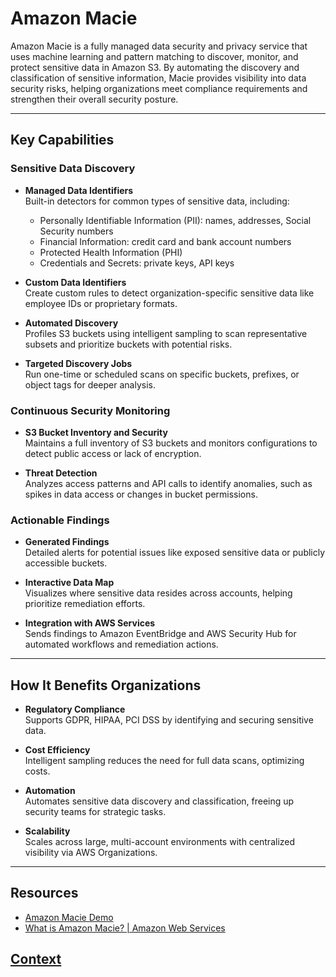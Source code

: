 # Amazon Macie

Amazon Macie is a fully managed data security and privacy service that uses machine learning and pattern matching to discover, monitor, and protect sensitive data in Amazon S3. By automating the discovery and classification of sensitive information, Macie provides visibility into data security risks, helping organizations meet compliance requirements and strengthen their overall security posture.

---

## Key Capabilities

### Sensitive Data Discovery

- **Managed Data Identifiers**  
  Built-in detectors for common types of sensitive data, including:
  - Personally Identifiable Information (PII): names, addresses, Social Security numbers
  - Financial Information: credit card and bank account numbers
  - Protected Health Information (PHI)
  - Credentials and Secrets: private keys, API keys

- **Custom Data Identifiers**  
  Create custom rules to detect organization-specific sensitive data like employee IDs or proprietary formats.

- **Automated Discovery**  
  Profiles S3 buckets using intelligent sampling to scan representative subsets and prioritize buckets with potential risks.

- **Targeted Discovery Jobs**  
  Run one-time or scheduled scans on specific buckets, prefixes, or object tags for deeper analysis.

### Continuous Security Monitoring

- **S3 Bucket Inventory and Security**  
  Maintains a full inventory of S3 buckets and monitors configurations to detect public access or lack of encryption.

- **Threat Detection**  
  Analyzes access patterns and API calls to identify anomalies, such as spikes in data access or changes in bucket permissions.

### Actionable Findings

- **Generated Findings**  
  Detailed alerts for potential issues like exposed sensitive data or publicly accessible buckets.

- **Interactive Data Map**  
  Visualizes where sensitive data resides across accounts, helping prioritize remediation efforts.

- **Integration with AWS Services**  
  Sends findings to Amazon EventBridge and AWS Security Hub for automated workflows and remediation actions.

---

## How It Benefits Organizations

- **Regulatory Compliance**  
  Supports GDPR, HIPAA, PCI DSS by identifying and securing sensitive data.

- **Cost Efficiency**  
  Intelligent sampling reduces the need for full data scans, optimizing costs.

- **Automation**  
  Automates sensitive data discovery and classification, freeing up security teams for strategic tasks.

- **Scalability**  
  Scales across large, multi-account environments with centralized visibility via AWS Organizations.

---

## Resources

- [Amazon Macie Demo](https://www.youtube.com/watch?v=SPrGPLoOhkY)  
- [What is Amazon Macie? | Amazon Web Services](https://www.youtube.com/watch?v=RR4MtDl09Vk)



## [Context](./../context.md)



